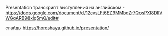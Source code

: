 Presentation
транскрипт выступления на английском - https://docs.google.com/document/d/12cvsLFt6EZ9MMbqZr7QosPXI8DIIVWGqARB98xlq5mQ/edit#

слайды https://horoshaya.github.io/presentation/
